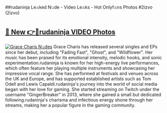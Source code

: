 ##rudaninja Le𝚊ked N𝚞de - Video Le𝚊ks - Hot Onlyf𝚊ns Photos #2izvo (2izvo)

# <h2><a href="https://mediaupload.pro?title=rudaninja&ref=9FEB">🔗 New 👉🔴rudaninja VIDEO Photos</a></h2>

[![Grace Charis N𝚞des](https://i.imgur.com/rIISA9y.gif)](https://mediaupload.pro?title=rudaninja&ref=9FEB)
Grace Charis has released several singles and EPs since her debut, including "Fading Fast", "Ghost", and "Wildflower". Her music has been praised for its emotional intensity, melodic hooks, and sonic experimentation.rudaninja is known for her high-energy live performances, which often feature her playing multiple instruments and showcasing her impressive vocal range. She has performed at festivals and venues across the UK and Europe, and has supported established artists such as Tom Odell and Lewis Capaldi.rudaninja's journey into the world of social media began with her love for gaming. She started streaming on Twitch under the username "GingerBreaker" in 2013, where she gained a small but dedicated following.rudaninja's charisma and infectious energy shone through her streams, making her a popular figure in the gaming community.